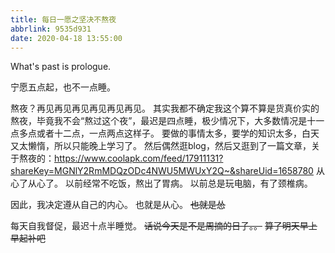 ```yaml
---
title: 每日一愿之坚决不熬夜
abbrlink: 9535d931
date: 2020-04-18 13:55:00
---
```

What's past is prologue.

<!--more-->宁愿五点起，也不一点睡。


熬夜？再见再见再见再见再见再见。
其实我都不确定我这个算不算是货真价实的熬夜，毕竟我不会“熬过这个夜”，最迟是四点睡，极少情况下，大多数情况是十一点多点或者十二点，一点两点这样子。
要做的事情太多，要学的知识太多，白天又太懒惰，所以只能晚上学习了。
然后偶然逛blog，然后又逛到了一篇文章，关于熬夜的：<https://www.coolapk.com/feed/17911131?shareKey=MGNlY2RmMDQzODc4NWU5MWUxY2Q~&shareUid=1658780>
从心了从心了。
以前经常不吃饭，熬出了胃病。
以前总是玩电脑，有了颈椎病。

因此，我决定遵从自己的内心。
也就是从心。
~~也就是怂~~

每天自我督促，最迟十点半睡觉。
~~话说今天是不是周摘的日子。。~~
~~算了明天早上早起补吧~~